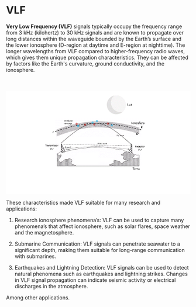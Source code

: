 # VLF

**Very Low Frequency (VLF)** signals typically occupy the frequency range from 3 kHz (kilohertz) to 30 kHz signals and are known to propagate over long distances within the waveguide bounded by the Earth’s surface and the lower ionosphere (D-region at daytime and E-region at nighttime). The longer wavelengths from VLF compared to higher-frequency radio waves, which gives them unique propagation characteristics. They can be affected by factors like the Earth's curvature, ground conductivity, and the ionosphere.

<br>
<br>

<img src="https://github.com/Rogerio-mack/work/blob/main/images/VLF_gif.gif?raw=true" align="center" alt="VLF waves interacting with ionosphere"/>

These characteristics made VLF suitable for many research and applications:

1. Research ionosphere phenomena’s: VLF can be used to capture many phenomena’s that affect ionosphere, such as solar
   flares, space weather and the magnetosphere.

2. Submarine Communication: VLF signals can penetrate seawater to a significant depth, making them suitable for
   long-range communication with submarines.

3. Earthquakes and Lightning Detection: VLF signals can be used to detect natural phenomena such as earthquakes and
   lightning strikes. Changes in VLF signal propagation can indicate seismic activity or electrical discharges in the
   atmosphere.

Among other applications.


